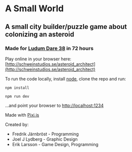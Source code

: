 # A Small World
## A small city builder/puzzle game about colonizing an asteroid
### Made for [Ludum Dare 38](https://ldjam.com/) in 72 hours

Play online in your browser here: [http://schweinstudios.se/asteroid_architect](http://schweinstudios.se/asteroid_architect)

To run the code locally, install [node](https://nodejs.org/), clone the repo and run:

`npm install`

`npm run dev`

...and point your browser to [http://localhost:1234](http://localhost:1234)

Made with [Pixi.js](www.pixijs.com)

Created by:
* Fredrik Järnbröst - Programming
* Joel J Lydberg - Graphic Design
* Erik Larsson - Game Design, Programming

